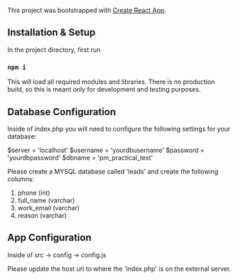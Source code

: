 This project was bootstrapped with [Create React App](https://github.com/facebook/create-react-app).

## Installation & Setup

In the project directory, first run

### `npm i`

This will load all required modules and libraries. There is no production build, so this is meant only for development and testing purposes.

## Database Configuration

Inside of index.php you will need to configure the following settings for your database:

$server = 'localhost'
$username = 'yourdbusername'
$password = 'yourdbpassword'
$dbname = 'pm_practical_test'

Please create a MYSQL database called 'leads' and create the following columns:
1. phone (int)
2. full_name (varchar)
3. work_email (varchar)
4. reason (varchar)

## App Configuration

Inside of src -> config -> config.js

Please update the host url to where the 'index.php' is on the external server.

